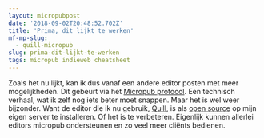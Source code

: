 ```yaml
---
layout: micropubpost
date: '2018-09-02T20:48:52.702Z'
title: 'Prima, dit lijkt te werken'
mf-mp-slug:
  - quill-micropub
slug: prima-dit-lijkt-te-werken
tags: micropub indieweb cheatsheet
---
```

Zoals het nu lijkt, kan ik dus vanaf een andere editor posten met meer mogelijkheden. Dit gebeurt via het [Micropub protocol](https://micropub.net/draft/). Een technisch verhaal, wat ik zelf nog iets beter moet snappen. Maar het is wel weer bijzonder. Want de editor die ik nu gebruik, [Quill](https://quill.p3k.io/), is als [open source](https://github.com/aaronpk/Quill) op mijn eigen server te installeren. Of het is te verbeteren. Eigenlijk kunnen allerlei editors micropub ondersteunen en zo veel meer cliënts bedienen.
